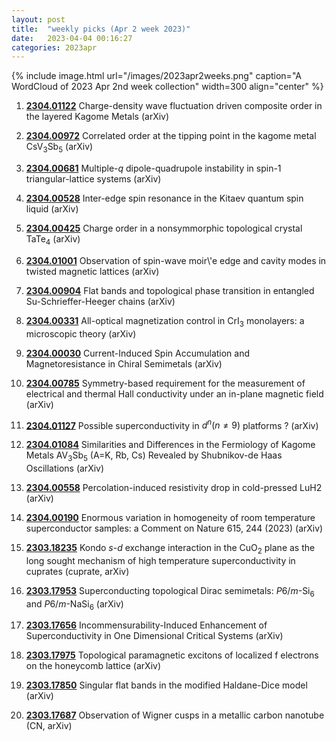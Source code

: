 ```yaml
---
layout: post
title:  "weekly picks (Apr 2 week 2023)"
date:   2023-04-04 00:16:27
categories: 2023apr
---
```



{% include image.html url="/images/2023apr2weeks.png" caption="A WordCloud of 2023 Apr 2nd week collection" width=300 align="center" %}



1. **[2304.01122](http://arxiv.org/abs/2304.01122)** Charge-density wave fluctuation driven composite order in the layered Kagome Metals (arXiv)

1. **[2304.00972](http://arxiv.org/abs/2304.00972)** Correlated order at the tipping point in the kagome metal CsV$_3$Sb$_5$ (arXiv)

1. **[2304.00681](http://arxiv.org/abs/2304.00681)** Multiple-$q$ dipole-quadrupole instability in spin-1 triangular-lattice systems (arXiv)

1. **[2304.00528](http://arxiv.org/abs/2304.00528)** Inter-edge spin resonance in the Kitaev quantum spin liquid (arXiv)

1. **[2304.00425](http://arxiv.org/abs/2304.00425)** Charge order in a nonsymmorphic topological crystal TaTe$_4$ (arXiv)

1. **[2304.01001](http://arxiv.org/abs/2304.01001)** Observation of spin-wave moir\\'e edge and cavity modes in twisted magnetic lattices (arXiv)

1. **[2304.00904](http://arxiv.org/abs/2304.00904)** Flat bands and topological phase transition in entangled Su-Schrieffer-Heeger chains (arXiv)

1. **[2304.00331](http://arxiv.org/abs/2304.00331)** All-optical magnetization control in CrI$_3$ monolayers: a microscopic theory (arXiv)

1. **[2304.00030](http://arxiv.org/abs/2304.00030)** Current-Induced Spin Accumulation and Magnetoresistance in Chiral Semimetals (arXiv)

1. **[2304.00785](http://arxiv.org/abs/2304.00785)** Symmetry-based requirement for the measurement of electrical and thermal Hall conductivity under an in-plane magnetic field (arXiv)


1. **[2304.01127](https://arxiv.org/abs/2304.01127)** Possible superconductivity in $d^{n} (n\neq 9)$ platforms ? (arXiv)



1. **[2304.01084](https://arxiv.org/abs/2304.01084)** Similarities and Differences in the Fermiology of Kagome Metals AV$_{3}$Sb$_{5}$ (A=K, Rb, Cs) Revealed by Shubnikov-de Haas Oscillations (arXiv)






1. **[2304.00558](https://arxiv.org/abs/2304.00558)** Percolation-induced resistivity drop in cold-pressed LuH2 (arXiv)




1. **[2304.00190](https://arxiv.org/abs/2304.00190)** Enormous variation in homogeneity of room temperature superconductor samples: a Comment on Nature 615, 244 (2023) (arXiv)




1. **[2303.18235](http://arxiv.org/abs/2303.18235)** Kondo $s$-$d$ exchange interaction in the CuO$_2$ plane as the long sought mechanism of high temperature superconductivity in cuprates (cuprate, arXiv)

1. **[2303.17953](http://arxiv.org/abs/2303.17953)** Superconducting topological Dirac semimetals: $P6/m$-Si$_6$ and $P6/m$-NaSi$_6$ (arXiv)

1. **[2303.17656](http://arxiv.org/abs/2303.17656)** Incommensurability-Induced Enhancement of Superconductivity in One Dimensional Critical Systems (arXiv)

1. **[2303.17975](http://arxiv.org/abs/2303.17975)** Topological paramagnetic excitons of localized f electrons on the honeycomb lattice (arXiv)

1. **[2303.17850](http://arxiv.org/abs/2303.17850)** Singular flat bands in the modified Haldane-Dice model (arXiv)

1. **[2303.17687](http://arxiv.org/abs/2303.17687)** Observation of Wigner cusps in a metallic carbon nanotube (CN, arXiv)




